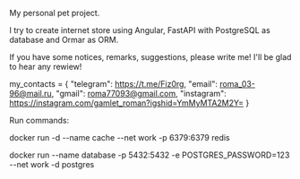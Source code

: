 My personal pet project.

I try to create internet store using Angular, FastAPI with PostgreSQL as database and Ormar as ORM.

If you have some notices, remarks, suggestions, please write me! I'll be glad to hear any rewiew!

my_contacts = {
    "telegram": https://t.me/Fiz0rg,
    "email": roma_03-96@mail.ru,
    "gmail": roma77093@gmail.com,
    "instagram": https://instagram.com/gamlet_roman?igshid=YmMyMTA2M2Y=
}


Run commands:

docker run -d --name cache --net work -p 6379:6379 redis

docker run --name database -p 5432:5432 -e POSTGRES_PASSWORD=123 --net work -d postgres